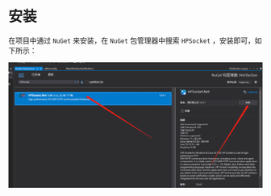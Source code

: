 # 安装

在项目中通过 `NuGet` 来安装，在 `NuGet` 包管理器中搜索 `HPSocket` ，安装即可，如下所示：

![NuGet安装HPSocket](assets/images/NuGet安装HPSocket.png)
